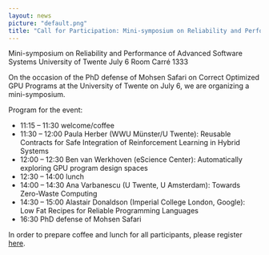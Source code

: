 ```yaml
---
layout: news
picture: "default.png"
title: "Call for Participation: Mini-symposium on Reliability and Performance of Advanced Software Systems (July 6)"
---
```


Mini-symposium on Reliability and Performance of Advanced Software Systems
University of Twente
July 6
Room Carré 1333

On the occasion of the PhD defense of Mohsen Safari on Correct Optimized GPU Programs at the University of Twente on July 6, we are organizing a mini-symposium.

Program for the event:
- 11:15 – 11:30 welcome/coffee
- 11:30 – 12:00 Paula Herber (WWU Münster/U Twente): Reusable Contracts for Safe Integration of Reinforcement Learning in Hybrid Systems
- 12:00 – 12:30 Ben van Werkhoven (eScience Center): Automatically exploring GPU program design spaces
- 12:30 – 14:00 lunch
- 14:00 – 14:30 Ana Varbanescu (U Twente, U Amsterdam): Towards Zero-Waste Computing
- 14:30 – 15:00 Alastair Donaldson (Imperial College London, Google): Low Fat Recipes for Reliable Programming Languages
- 16:30 PhD defense of Mohsen Safari

In order to prepare coffee and lunch for all participants, please register [here](https://versen.us7.list-manage.com/track/click?u=e6afd6c1e7c0289f4566d4fe5&id=d25013f95b&e=79d85c9037).